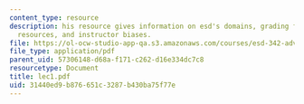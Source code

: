 ```yaml
---
content_type: resource
description: his resource gives information on esd's domains, grading formula, class
  resources, and instructor biases.
file: https://ol-ocw-studio-app-qa.s3.amazonaws.com/courses/esd-342-advanced-system-architecture-spring-2006/31440ed9b876651c3287b430ba75f77e_lec1.pdf
file_type: application/pdf
parent_uid: 57306148-d68a-f171-c262-d16e334dc7c8
resourcetype: Document
title: lec1.pdf
uid: 31440ed9-b876-651c-3287-b430ba75f77e
---
```

